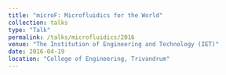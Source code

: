 ```yaml
---
title: "microF: Microfluidics for the World"
collection: talks
type: "Talk"
permalink: /talks/microfluidics/2016
venue: "The Institution of Engineering and Technology (IET)"
date: 2016-04-19
location: "College of Engineering, Trivandrum"
---
```

 
 
 <object data="/files/microf1.pdf" type="application/pdf" width="700px" height="300px">
    <embed src="/files/microf1.pdf">
    </embed>
</object>
